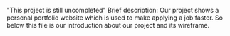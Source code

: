 "This project is still uncompleted"
Brief description: Our project shows a personal portfolio website which is used to make applying a job faster.
So below this file is our introduction about our project and its wireframe.
